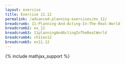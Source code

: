 ```yaml
---
layout: exercise
title: Exercise 11.12
permalink: /advanced-planning-exercises/ex_12/
breadcrumb: 11-Planning-And-Acting-In-The-Real-World
breadcrumb2: ex_12
breadcrumb3: 11planningAndActingInTheRealWorld
breadcrumb4: ch11ex12
breadcrumb5: ex11.12
---
```


{% include mathjax_support %}


